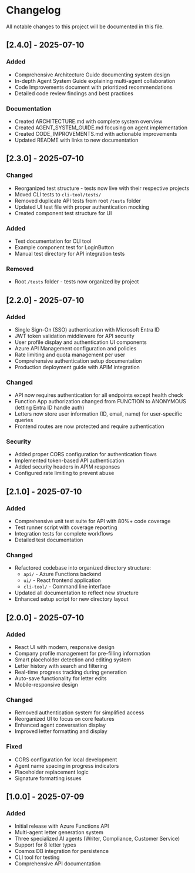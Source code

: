 # Changelog

All notable changes to this project will be documented in this file.

## [2.4.0] - 2025-07-10

### Added
- Comprehensive Architecture Guide documenting system design
- In-depth Agent System Guide explaining multi-agent collaboration
- Code Improvements document with prioritized recommendations
- Detailed code review findings and best practices

### Documentation
- Created ARCHITECTURE.md with complete system overview
- Created AGENT_SYSTEM_GUIDE.md focusing on agent implementation
- Created CODE_IMPROVEMENTS.md with actionable improvements
- Updated README with links to new documentation

## [2.3.0] - 2025-07-10

### Changed
- Reorganized test structure - tests now live with their respective projects
- Moved CLI tests to `cli-tool/tests/`
- Removed duplicate API tests from root `/tests` folder
- Updated UI test file with proper authentication mocking
- Created component test structure for UI

### Added
- Test documentation for CLI tool
- Example component test for LoginButton
- Manual test directory for API integration tests

### Removed
- Root `/tests` folder - tests now organized by project

## [2.2.0] - 2025-07-10

### Added
- Single Sign-On (SSO) authentication with Microsoft Entra ID
- JWT token validation middleware for API security
- User profile display and authentication UI components
- Azure API Management configuration and policies
- Rate limiting and quota management per user
- Comprehensive authentication setup documentation
- Production deployment guide with APIM integration

### Changed
- API now requires authentication for all endpoints except health check
- Function App authorization changed from FUNCTION to ANONYMOUS (letting Entra ID handle auth)
- Letters now store user information (ID, email, name) for user-specific queries
- Frontend routes are now protected and require authentication

### Security
- Added proper CORS configuration for authentication flows
- Implemented token-based API authentication
- Added security headers in APIM responses
- Configured rate limiting to prevent abuse

## [2.1.0] - 2025-07-10

### Added
- Comprehensive unit test suite for API with 80%+ code coverage
- Test runner script with coverage reporting
- Integration tests for complete workflows
- Detailed test documentation

### Changed
- Refactored codebase into organized directory structure:
  - `api/` - Azure Functions backend
  - `ui/` - React frontend application  
  - `cli-tool/` - Command line interface
- Updated all documentation to reflect new structure
- Enhanced setup script for new directory layout

## [2.0.0] - 2025-07-10

### Added
- React UI with modern, responsive design
- Company profile management for pre-filling information
- Smart placeholder detection and editing system
- Letter history with search and filtering
- Real-time progress tracking during generation
- Auto-save functionality for letter edits
- Mobile-responsive design

### Changed
- Removed authentication system for simplified access
- Reorganized UI to focus on core features
- Enhanced agent conversation display
- Improved letter formatting and display

### Fixed
- CORS configuration for local development
- Agent name spacing in progress indicators
- Placeholder replacement logic
- Signature formatting issues

## [1.0.0] - 2025-07-09

### Added
- Initial release with Azure Functions API
- Multi-agent letter generation system
- Three specialized AI agents (Writer, Compliance, Customer Service)
- Support for 8 letter types
- Cosmos DB integration for persistence
- CLI tool for testing
- Comprehensive API documentation